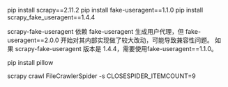 
pip install scrapy==2.11.2 
pip install fake-useragent==1.1.0 
pip install scrapy_fake_useragent==1.4.4 

scrapy-fake-useragent 依赖 fake-useragent 生成用户代理，但 fake-useragent==2.0.0 开始对其内部实现做了较大改动，可能导致兼容性问题。
如果 scrapy-fake-useragent 版本是 1.4.4，需要使用fake-useragent==1.1.0。



pip install pillow

scrapy crawl FileCrawlerSpider -s CLOSESPIDER_ITEMCOUNT=9